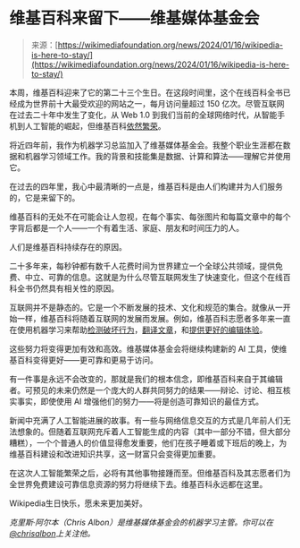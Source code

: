<!--yml

类别：未分类

日期：2024-05-27 14:49:15

-->

# 维基百科来留下——维基媒体基金会

> 来源：[https://wikimediafoundation.org/news/2024/01/16/wikipedia-is-here-to-stay/](https://wikimediafoundation.org/news/2024/01/16/wikipedia-is-here-to-stay/)

本周，维基百科迎来了它的第二十三个生日。在这段时间里，这个在线百科全书已经成为世界前十大最受欢迎的网站之一，每月访问量超过 150 亿次。尽管互联网在过去二十年中发生了变化，从 Web 1.0 到我们当前的全球网络时代，从智能手机到人工智能的崛起，但维基百科[依然繁荣](https://www.nytimes.com/2023/07/18/magazine/wikipedia-ai-chatgpt.html)。

将近四年前，我作为机器学习总监加入了维基媒体基金会。我整个职业生涯都在数据和机器学习领域工作。我的背景和技能集是数据、计算和算法——理解它并使用它。

在过去的四年里，我心中最清晰的一点是，维基百科是由人们构建并为人们服务的，它是来留下的。

维基百科的无处不在可能会让人忽视，在每个事实、每张图片和每篇文章中的每个字背后都是一个人——一个有着生活、家庭、朋友和时间压力的人。

人们是维基百科持续存在的原因。

二十多年来，每秒钟都有数千人花费时间为世界建立一个全球公共领域，提供免费、中立、可靠的信息。这就是为什么尽管互联网发生了快速变化，但这个在线百科全书仍然具有相关性的原因。

互联网并不是静态的。它是一个不断发展的技术、文化和规范的集合。就像从一开始一样，维基百科将随着互联网的发展而发展。例如，维基百科志愿者多年来一直在使用机器学习来帮助[检测破坏行为](https://en.wikipedia.org/wiki/User:ClueBot_NG)，[翻译文章](https://diff.wikimedia.org/2023/06/13/mint-supporting-underserved-languages-with-open-machine-translation/)，和[提供更好的编辑体验](https://wikimediafoundation.org/news/2022/12/06/new-wikipedia-editor-features-make-it-easy-for-everyone-to-contribute/)。

这些努力将变得更加有效和高效。维基媒体基金会将继续构建新的 AI 工具，使维基百科变得更好——更可靠和更易于访问。

有一件事是永远不会改变的，那就是我们的根本信念，即维基百科来自于其编辑者。可预见的未来仍然是一个庞大的人群共同努力的结果——辩论、讨论、相互核实事实，即使使用 AI 增强他们的努力——将是创造可靠知识的最佳方式。

新闻中充满了人工智能进展的故事。有一些与网络信息交互的方式是几年前人们无法想象的。但随着互联网充斥着人工智能生成的内容（其中一部分不错，但大部分糟糕），一个个普通人的价值显得愈发重要，他们在孩子睡着或下班后的晚上，为维基百科建设和改进知识共享，这一财富只会变得更加重要。

在这次人工智能繁荣之后，必将有其他事物接踵而至。但维基百科及其志愿者们为全世界免费建设可靠信息资源的努力将继续下去。维基百科永远都在这里。

Wikipedia生日快乐，愿未来更加美好。

*克里斯·阿尔本（Chris Albon）是维基媒体基金会的机器学习主管。你可以在[@chrisalbon](https://twitter.com/chrisalbon)上关注他。*
